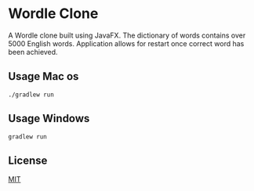 # Wordle Clone

A Wordle clone built using JavaFX. The dictionary of words 
contains over 5000 English words. Application allows for restart once
correct word has been achieved.


## Usage Mac os

```
./gradlew run
```

## Usage Windows

```
gradlew run
```

## License
[MIT](https://choosealicense.com/licenses/mit/)